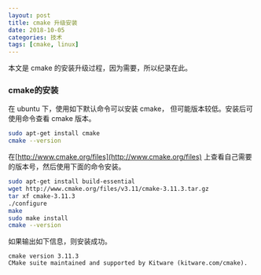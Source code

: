```yaml
---
layout: post
title: cmake 升级安装
date: 2018-10-05
categories: 技术
tags: [cmake, linux]
---
```

本文是 cmake 的安装升级过程，因为需要，所以纪录在此。
<!--more-->

### cmake的安装
在 ubuntu 下，使用如下默认命令可以安装 cmake， 但可能版本较低。安装后可使用命令查看 cmake 版本。
```bash
sudo apt-get install cmake
cmake --version
```
在[http://www.cmake.org/files](http://www.cmake.org/files) 上查看自己需要的版本号，然后使用下面的命令安装。
```bash
sudo apt-get install build-essential
wget http://www.cmake.org/files/v3.11/cmake-3.11.3.tar.gz
tar xf cmake-3.11.3
./configure
make
sudo make install
cmake --version
```
如果输出如下信息，则安装成功。
```
cmake version 3.11.3
CMake suite maintained and supported by Kitware (kitware.com/cmake).
```